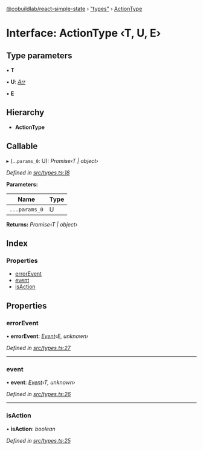 [@cobuildlab/react-simple-state](../README.md) › ["types"](../modules/_types_.md) › [ActionType](_types_.actiontype.md)

# Interface: ActionType ‹**T, U, E**›

## Type parameters

▪ **T**

▪ **U**: *[Arr](../modules/_types_.md#arr)*

▪ **E**

## Hierarchy

* **ActionType**

## Callable

▸ (...`params_0`: U): *Promise‹T | object›*

*Defined in [src/types.ts:18](https://github.com/cobuildlab/react-simple-state/blob/fe49677/src/types.ts#L18)*

**Parameters:**

Name | Type |
------ | ------ |
`...params_0` | U |

**Returns:** *Promise‹T | object›*

## Index

### Properties

* [errorEvent](_types_.actiontype.md#errorevent)
* [event](_types_.actiontype.md#event)
* [isAction](_types_.actiontype.md#isaction)

## Properties

###  errorEvent

• **errorEvent**: *[Event](../classes/_event_.event.md)‹E, unknown›*

*Defined in [src/types.ts:27](https://github.com/cobuildlab/react-simple-state/blob/fe49677/src/types.ts#L27)*

___

###  event

• **event**: *[Event](../classes/_event_.event.md)‹T, unknown›*

*Defined in [src/types.ts:26](https://github.com/cobuildlab/react-simple-state/blob/fe49677/src/types.ts#L26)*

___

###  isAction

• **isAction**: *boolean*

*Defined in [src/types.ts:25](https://github.com/cobuildlab/react-simple-state/blob/fe49677/src/types.ts#L25)*

